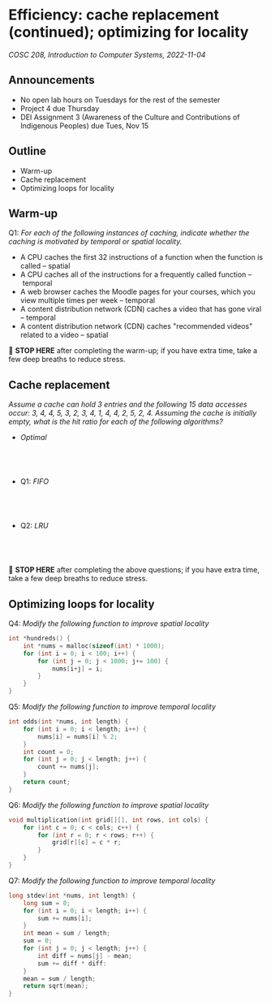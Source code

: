 # Efficiency: cache replacement (continued); optimizing for locality
_COSC 208, Introduction to Computer Systems, 2022-11-04_

## Announcements
* No open lab hours on Tuesdays for the rest of the semester
* Project 4 due Thursday
* DEI Assignment 3 (Awareness of the Culture and Contributions of Indigenous Peoples) due Tues, Nov 15

## Outline
* Warm-up
* Cache replacement
* Optimizing loops for locality

## Warm-up
Q1: _For each of the following instances of caching, indicate whether the caching is motivated by temporal or spatial locality._
* A CPU caches the first 32 instructions of a function when the function is called – spatial
* A CPU caches all of the instructions for a frequently called function – temporal
* A web browser caches the Moodle pages for your courses, which you view multiple times per week – temporal
* A content distribution network (CDN) caches a video that has gone viral – temporal
* A content distribution network (CDN) caches "recommended videos" related to a video – spatial

🛑 **STOP HERE** after completing the warm-up; if you have extra time, take a few deep breaths to reduce stress.

## Cache replacement
_Assume a cache can hold 3 entries and the following 15 data accesses occur: 3, 4, 4, 5, 3, 2, 3, 4, 1, 4, 4, 2, 5, 2, 4. Assuming the cache is initially empty, what is the hit ratio for each of the following algorithms?_
* _Optimal_
    ```




    ```
* Q1: _FIFO_
    ```




    ```
* Q2: _LRU_
    ```




    ```

🛑 **STOP HERE** after completing the above questions; if you have extra time, take a few deep breaths to reduce stress.

<div style="page-break-after:always;"></div>

## Optimizing loops for locality
Q4: _Modify the following function to improve spatial locality_
```C
int *hundreds() {
    int *nums = malloc(sizeof(int) * 1000);
    for (int i = 0; i < 100; i++) {
        for (int j = 0; j < 1000; j+= 100) {
            nums[i+j] = i;
        }
    }
}
```

Q5: _Modify the following function to improve temporal locality_
```C
int odds(int *nums, int length) {
    for (int i = 0; i < length; i++) {
        nums[i] = nums[i] % 2;
    }
    int count = 0;
    for (int j = 0; j < length; j++) {
        count += nums[j];
    }
    return count;
}
```

Q6: _Modify the following function to improve spatial locality_
```C
void multiplication(int grid[][], int rows, int cols) {
    for (int c = 0; c < cols; c++) {
        for (int r = 0; r < rows; r++) {
            grid[r][c] = c * r;
        }
    }
}
```

Q7: _Modify the following function to improve temporal locality_
```C
long stdev(int *nums, int length) {
    long sum = 0;
    for (int i = 0; i < length; i++) {
        sum += nums[i];
    }
    int mean = sum / length;
    sum = 0;
    for (int j = 0; j < length; j++) {
        int diff = nums[j] - mean;
        sum += diff * diff:
    }
    mean = sum / length;
    return sqrt(mean);
}
```
